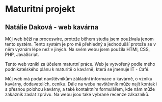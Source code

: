 # Maturitní projekt

## Natálie Daková - web kavárna

Můj web běží na proceswire, protože během studia jsem používala jenom tento systém. Tento systém je pro mě přehledný a jednodušší protože se v něm vyznám lépe než v jiných. Na svém webu jsem použila HTMl, CSS, PHP, JavaScript.

Tento web vznikl za účelem maturtní práce. Web je vytvořený podle mého podnikatelského plánu k maturitě o kavárně, která se jmenuje IT - Café. 

Můj web má podat navštěvníkům základní informace o kavárně, o vzniku kavárny, dodavatelích, ceníku. Dále na webu navštěvník může najít kontak i s přesnou polohou kavárny, a také kontaktním formulářem, kde nám může zákazník zaslat zprávu. Na webu jsou také vybrané recenze zákazníků.